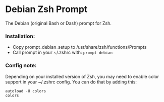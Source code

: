 # Debian Zsh Prompt

The Debian (original Bash or Dash) prompt for Zsh.

### Installation:
- Copy prompt_debian_setup to /usr/share/zsh/functions/Prompts
- Call prompt in your ~/.zshrc with: ```prompt debian```

### Config note:

Depending on your installed version of Zsh, you may need to enable color 
support in your ~/.zshrc config. You can do that by adding this:

    autoload -U colors
    colors
